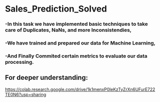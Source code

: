 # Sales_Prediction_Solved

### -In this task we have implemented basic techniques to take care of Duplicates, NaNs, and more Inconsistendies,
### -We have trained and prepared our data for Machine Learning,
### -And Finally Commited certain metrics to evaluate our data processing.

## For deeper understanding: 
https://colab.research.google.com/drive/1k1menxP0IeKzTyZrXn6UFurE722TE0N6?usp=sharing
